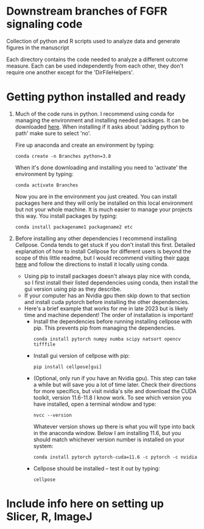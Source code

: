 # Downstream branches of FGFR signaling code
Collection of python and R scripts used to analyze data and generate figures in the manuscript

Each directory contains the code needed to analyze a different outcome measure. Each can be used independently from each other, they don't require one another except for the 'DirFileHelpers'.

# Getting python installed and ready
1. Much of the code runs in python. I recommend using conda for managing the environment and installing needed packages. It can be downloaded [here](https://www.anaconda.com/download). When installing if it asks about 'adding python to path' make sure to select 'no'.

   Fire up anaconda and create an environment by typing:
   ```
   conda create -n Branches python=3.8
   ```
   When it's done downloading and installing you need to 'activate' the environment by typing:
   ```
   conda activate Branches
   ```
   Now you are in the environment you just created. You can install packages here and they will only be installed on this local environment but not your whole machine. It is much easier to manage your projects this way. You install packages by typing:
   ```
   conda install packagename1 packagename2 etc
   ```
2. Before installing any other dependencies I recommend installing Cellpose. Conda tends to get stuck if you don't install this first. Detailed explanation of how to install Cellpose for different users is beyond the scope of this little readme, but I would recommend visiting their [page here](https://github.com/MouseLand/cellpose) and follow the directions to install it locally using conda.
   - Using pip to install packages doesn't always play nice with conda, so I first install their listed dependencies using conda, then install the gui version using pip as they describe.
   - If your computer has an Nvidia gpu then skip down to that section and install cuda pytorch before installing the other dependencies.
   - Here's a brief example that works for me in late 2023 but is likely time and machine dependent! The order of installation is important!
     - Install the dependencies before running installing cellpose with pip. This prevents pip from managing the dependencies.
       ```
       conda install pytorch numpy numba scipy natsort opencv tifffile
       ```
     - Install gui version of cellpose with pip:
       ```
       pip install cellpose[gui]
       ```
     - (Optional, only run if you have an Nvidia gpu). This step can take a while but will save you a lot of time later. Check their directions for more specifics, but visit nvidia's site and download the CUDA toolkit, version 11.6-11.8 I know work. To see which version you have installed, open a terminal window and type:
       ```
       nvcc --version
       ```
       Whatever version shows up there is what you will type into back in the anaconda window. Below I am installing 11.6, but you should match whichever version number is installed on your system:
       ```
       conda install pytorch pytorch-cuda=11.6 -c pytorch -c nvidia
       ```
     - Cellpose should be installed – test it out by typing:
       ```
       cellpose
       ```


# Include info here on setting up Slicer, R, ImageJ
